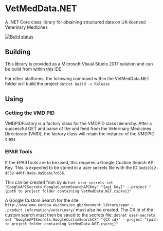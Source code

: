 # VetMedData.NET
A .NET Core class library for obtaining structured data on UK-licensed Veterinary Medicines

[![Build status](https://jongmassey.visualstudio.com/VetMedData.NET%20Build/_apis/build/status/VetMedData.NET%20Build-CI)](https://jongmassey.visualstudio.com/VetMedData.NET%20Build/_build/latest?definitionId=1)

## Building
This library is provided as a Microsoft Visual Studio 2017 solution and can be build from within this IDE.

For other platforms, the following command within the VetMedData.NET folder will build the project
```dotnet build -c Release```

## Using
### Getting the VMD PID
VMDPIDFactory is a factory class for the VMDPID class hierarchy. After a successful GET and parse of the xml feed from the Veterinary Medicines Directorate (VMD), the factory class will retain the instance of the VMDPID class

### EPAR Tools
If the EPARTools are to be used, this requires a Google Custom Search API Key. This is expected to be stored in a user secrets file with the ID ```3ed32012-d532-4d6f-9a0a-9a5ba6c7c636```.

This can be created from by 
```dotnet user-secrets set "GoogleAPISecrets:GoogleCustomSearchAPIKey" "{api key}" --project "{path to project folder containing VetMedData.NET.csproj}" ```

A Google Custom Search for the site ```http://www.ema.europa.eu/docs/en_gb/document_library/epar_-_product_information/veterinary/``` must also be created. 
The CX id of the custom search must then be saved to the secrets file:
```dotnet user-secrets set "GoogleAPISecrets:GoogleCustomSearchCX" "{CX id}" --project "{path to project folder containing VetMedData.NET.csproj}" ```



